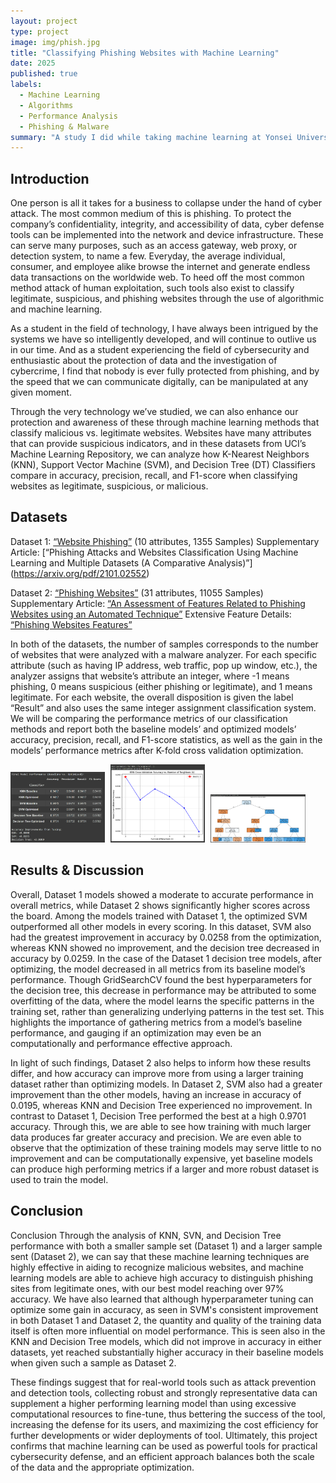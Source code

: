 ```yaml
---
layout: project
type: project
image: img/phish.jpg
title: "Classifying Phishing Websites with Machine Learning"
date: 2025
published: true
labels:
  - Machine Learning
  - Algorithms
  - Performance Analysis
  - Phishing & Malware
summary: "A study I did while taking machine learning at Yonsei University, which compares the performances metrics of models to classify phishing websites when trained with different algorithms."
---
```




## Introduction 
One person is all it takes for a business to collapse under the hand of cyber attack. The most common medium of this is phishing. To protect the company’s confidentiality, integrity, and accessibility of data, cyber defense tools can be implemented into the network and device infrastructure. These can serve many purposes, such as an access gateway, web proxy, or detection system, to name a few. Everyday, the average individual, consumer, and employee alike browse the internet and generate endless data transactions on the worldwide web. To heed off the most common method attack of human exploitation, such tools also exist to classify legitimate, suspicious, and phishing websites through the use of algorithmic and machine learning. 

As a student in the field of technology, I have always been intrigued by the systems we have so intelligently developed, and will continue to outlive us in our time. And as a student experiencing the field of cybersecurity and enthusiastic about the protection of data and the investigation of cybercrime, I find that nobody is ever fully protected from phishing, and by the speed that we can communicate digitally, can be manipulated at any given moment. 

Through the very technology we’ve studied, we can also enhance our protection and awareness of these through machine learning methods that classify malicious vs. legitimate websites. Websites have many attributes that can provide suspicious indicators, and in these datasets from UCI’s Machine Learning Repository, we can analyze how K-Nearest Neighbors (KNN), Support Vector Machine (SVM), and Decision Tree (DT) Classifiers compare in accuracy, precision, recall, and F1-score when classifying websites as legitimate, suspicious, or malicious.

## Datasets
Dataset 1: [“Website Phishing”](https://archive.ics.uci.edu/dataset/379/website+phishing) (10 attributes, 1355 Samples) 
Supplementary Article: [“Phishing Attacks and Websites Classification Using Machine Learning and Multiple Datasets (A Comparative Analysis)”] (https://arxiv.org/pdf/2101.02552)

Dataset 2: [“Phishing Websites”](https://archive.ics.uci.edu/dataset/327/phishing+websites) (31 attributes, 11055 Samples)
Supplementary Article: [“An Assessment of Features Related to Phishing Websites using an Automated Technique”](https://ieeexplore.ieee.org/document/6470857)
Extensive Feature Details: [“Phishing Websites Features”](https://docs.google.com/document/d/18UR797f4JmD1AYxEy-Os7mQvf4jvhKo2/edit)

In both of the datasets, the number of samples corresponds to the number of websites that were analyzed with a malware analyzer. For each specific attribute (such as having IP address, web traffic, pop up window, etc.), the analyzer assigns that website’s attribute an integer, where -1 means phishing, 0 means suspicious (either phishing or legitimate), and 1 means legitimate. For each website, the overall disposition is given the label “Result” and also uses the same integer assignment classification system. We will be comparing the performance metrics of our classification methods and report both the baseline models’ and optimized models’ accuracy, precision, recall, and F1-score statistics, as well as the gain in the models’ performance metrics after K-fold cross validation optimization. 

<div>
  <img class="img-fluid" src="../img/dataset2(1).png" style="display: inline-block; width: 30%; margin-right: 1%;">
  <img class="img-fluid" src="../img/dataset2(2).png" style="display: inline-block; width: 30%; margin-right: 1%;">
  <img class="img-fluid" src="../img/dataset2(3).png" style="display: inline-block; width: 30%;">
</div>

## Results & Discussion
Overall, Dataset 1 models showed a moderate to accurate performance in overall metrics, while Dataset 2 shows significantly higher scores across the board. Among the models trained with Dataset 1, the optimized SVM outperformed all other models in every scoring. In this dataset, SVM also had the greatest improvement in accuracy by 0.0258 from the optimization, whereas KNN showed no improvement, and the decision tree decreased in accuracy by 0.0259. In the case of the Dataset 1 decision tree models, after optimizing, the model decreased in all metrics from its baseline model’s performance. Though GridSearchCV found the best hyperparameters for the decision tree, this decrease in performance may be attributed to some overfitting of the data, where the model learns the specific patterns in the training set, rather than generalizing underlying patterns in the test set. This highlights the importance of gathering metrics from a model’s baseline performance, and gauging if an optimization may even be an computationally and performance effective approach. 

In light of such findings, Dataset 2 also helps to inform how these results differ, and how accuracy can improve more from using a larger training dataset rather than optimizing models. In Dataset 2, SVM also had a greater improvement than the other models, having an increase in accuracy of 0.0195, whereas KNN and Decision Tree experienced no improvement. In contrast to Dataset 1, Decision Tree performed the best at a high 0.9701 accuracy. Through this, we are able to see how training with much larger data produces far greater accuracy and precision. We are even able to observe that the optimization of these training models may serve little to no improvement and can be computationally expensive, yet baseline models can produce high performing metrics if a larger and more robust dataset is used to train the model. 

## Conclusion

Conclusion
Through the analysis of KNN, SVN, and Decision Tree performance with both a smaller sample set (Dataset 1) and a larger sample sent (Dataset 2), we can say that these machine learning techniques are highly effective in aiding to recognize malicious websites, and machine learning models are able to achieve high accuracy to distinguish phishing sites from legitimate ones, with our best model reaching over 97% accuracy. 
We have also learned that although hyperparameter tuning can optimize some gain in accuracy, as seen in SVM's consistent improvement in both Dataset 1 and Dataset 2, the quantity and quality of the training data itself is often more influential on model performance. This is seen also in the KNN and Decision Tree models, which did not improve in accuracy in either datasets, yet reached substantially higher accuracy in their baseline models when given such a sample as Dataset 2. 

These findings suggest that for real-world tools such as attack prevention and detection tools, collecting robust and strongly representative data can supplement a higher performing learning model than using excessive computational resources to fine-tune, thus bettering the success of the tool, increasing the defense for its users, and maximizing the cost efficiency for further developments or wider deployments of tool. Ultimately, this project confirms that machine learning can be used as powerful tools for practical cybersecurity defense, and an efficient approach balances both the scale of the data and the appropriate optimization. 
